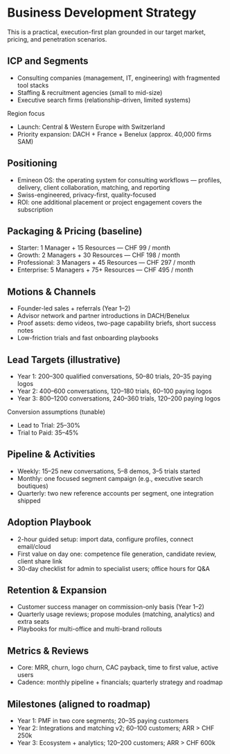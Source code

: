 # Business Development Strategy

This is a practical, execution-first plan grounded in our target market, pricing, and penetration scenarios.

## ICP and Segments

- Consulting companies (management, IT, engineering) with fragmented tool stacks
- Staffing & recruitment agencies (small to mid-size)
- Executive search firms (relationship-driven, limited systems)

Region focus

- Launch: Central & Western Europe with Switzerland
- Priority expansion: DACH + France + Benelux (approx. 40,000 firms SAM)

## Positioning

- Emineon OS: the operating system for consulting workflows — profiles, delivery, client collaboration, matching, and reporting
- Swiss-engineered, privacy-first, quality-focused
- ROI: one additional placement or project engagement covers the subscription

## Packaging & Pricing (baseline)

- Starter: 1 Manager + 15 Resources — CHF 99 / month
- Growth: 2 Managers + 30 Resources — CHF 198 / month
- Professional: 3 Managers + 45 Resources — CHF 297 / month
- Enterprise: 5 Managers + 75+ Resources — CHF 495 / month

## Motions & Channels

- Founder-led sales + referrals (Year 1–2)
- Advisor network and partner introductions in DACH/Benelux
- Proof assets: demo videos, two-page capability briefs, short success notes
- Low-friction trials and fast onboarding playbooks

## Lead Targets (illustrative)

- Year 1: 200–300 qualified conversations, 50–80 trials, 20–35 paying logos
- Year 2: 400–600 conversations, 120–180 trials, 60–100 paying logos
- Year 3: 800–1200 conversations, 240–360 trials, 120–200 paying logos

Conversion assumptions (tunable)

- Lead to Trial: 25–30%
- Trial to Paid: 35–45%

## Pipeline & Activities

- Weekly: 15–25 new conversations, 5–8 demos, 3–5 trials started
- Monthly: one focused segment campaign (e.g., executive search boutiques)
- Quarterly: two new reference accounts per segment, one integration shipped

## Adoption Playbook

- 2-hour guided setup: import data, configure profiles, connect email/cloud
- First value on day one: competence file generation, candidate review, client share link
- 30-day checklist for admin to specialist users; office hours for Q&A

## Retention & Expansion

- Customer success manager on commission-only basis (Year 1–2)
- Quarterly usage reviews; propose modules (matching, analytics) and extra seats
- Playbooks for multi-office and multi-brand rollouts

## Metrics & Reviews

- Core: MRR, churn, logo churn, CAC payback, time to first value, active users
- Cadence: monthly pipeline + financials; quarterly strategy and roadmap

## Milestones (aligned to roadmap)

- Year 1: PMF in two core segments; 20–35 paying customers
- Year 2: Integrations and matching v2; 60–100 customers; ARR > CHF 250k
- Year 3: Ecosystem + analytics; 120–200 customers; ARR > CHF 600k
